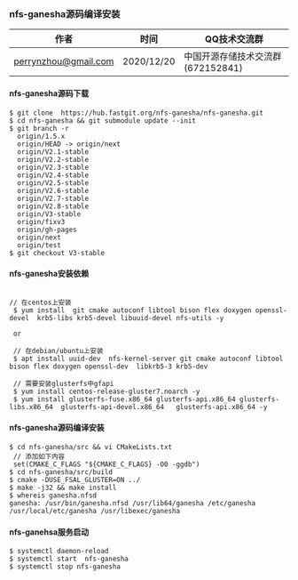 ### nfs-ganesha源码编译安装

| 作者 | 时间 |QQ技术交流群 |
| ------ | ------ |------ |
| perrynzhou@gmail.com |2020/12/20 |中国开源存储技术交流群(672152841) |

#### nfs-ganesha源码下载

```
$ git clone  https://hub.fastgit.org/nfs-ganesha/nfs-ganesha.git
$ cd nfs-ganesha && git submodule update --init
$ git branch -r
  origin/1.5.x
  origin/HEAD -> origin/next
  origin/V2.1-stable
  origin/V2.2-stable
  origin/V2.3-stable
  origin/V2.4-stable
  origin/V2.5-stable
  origin/V2.6-stable
  origin/V2.7-stable
  origin/V2.8-stable
  origin/V3-stable
  origin/fixv3
  origin/gh-pages
  origin/next
  origin/test
$ git checkout V3-stable
```

#### nfs-ganesha安装依赖

```

// 在centos上安装
 $ yum install  git cmake autoconf libtool bison flex doxygen openssl-devel  krb5-libs krb5-devel libuuid-devel nfs-utils -y
 
 or 
 
 // 在debian/ubuntu上安装
 $ apt install uuid-dev  nfs-kernel-server git cmake autoconf libtool bison flex doxygen openssl-dev  libkrb5-3 krb5-dev
 
 // 需要安装glusterfs中gfapi
 $ yum install centos-release-gluster7.noarch -y  
 $ yum install glusterfs-fuse.x86_64 glusterfs-api.x86_64 glusterfs-libs.x86_64  glusterfs-api-devel.x86_64   glusterfs-api.x86_64 -y
```


#### nfs-ganesha源码编译安装

```
$ cd nfs-ganesha/src && vi CMakeLists.txt 
 // 添加如下内容
 set(CMAKE_C_FLAGS "${CMAKE_C_FLAGS} -O0 -ggdb")
$ cd nfs-ganesha/src/build 
$ cmake -DUSE_FSAL_GLUSTER=ON ../
$ make -j32 && make install
$ whereis ganesha.nfsd
ganesha: /usr/bin/ganesha.nfsd /usr/lib64/ganesha /etc/ganesha /usr/local/etc/ganesha /usr/libexec/ganesha
```

#### nfs-ganehsa服务启动

```
$ systemctl daemon-reload
$ systemctl start  nfs-ganesha 
$ systemctl stop nfs-ganesha 
```